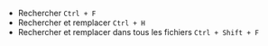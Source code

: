 
- Rechercher `Ctrl + F`
- Rechercher et remplacer `Ctrl + H`
- Rechercher et remplacer dans tous les fichiers `Ctrl + Shift + F`